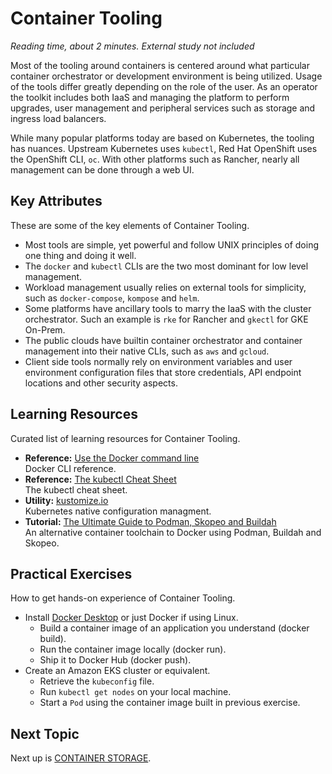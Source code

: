 # Container Tooling
*Reading time, about 2 minutes. External study not included*

Most of the tooling around containers is centered around what particular container orchestrator or development environment is being utilized. Usage of the tools differ greatly depending on the role of the user. As an operator the toolkit includes both IaaS and managing the platform to perform upgrades, user management and peripheral services such as storage and ingress load balancers. 

While many popular platforms today are based on Kubernetes, the tooling has nuances. Upstream Kubernetes uses `kubectl`, Red Hat OpenShift uses the OpenShift CLI, `oc`. With other platforms such as Rancher, nearly all management can be done through a web UI.

## Key Attributes
These are some of the key elements of Container Tooling.

- Most tools are simple, yet powerful and follow UNIX principles of doing one thing and doing it well.
- The `docker` and `kubectl` CLIs are the two most dominant for low level management.
- Workload management usually relies on external tools for simplicity, such as `docker-compose`, `kompose` and `helm`.
- Some platforms have ancillary tools to marry the IaaS with the cluster orchestrator. Such an example is `rke` for Rancher and `gkectl` for GKE On-Prem.
- The public clouds have builtin container orchestrator and container management into their native CLIs, such as `aws` and `gcloud`.
- Client side tools normally rely on environment variables and user environment configuration files that store credentials, API endpoint locations and other security aspects.

## Learning Resources
Curated list of learning resources for Container Tooling.

- **Reference:** [Use the Docker command line](https://docs.docker.com/engine/reference/commandline/cli/)<br />
  Docker CLI reference.
- **Reference:** [The kubectl Cheat Sheet](https://kubernetes.io/docs/reference/kubectl/cheatsheet/)<br />
  The kubectl cheat sheet.
- **Utility:** [kustomize.io](https://kustomize.io/)<br />
  Kubernetes native configuration managment.
- **Tutorial:** [The Ultimate Guide to Podman, Skopeo and Buildah](https://www.opensource.sa/2019/06/20/the-ultimate-guide-to-podman-skopeo-and-buildah/)<br />
  An alternative container toolchain to Docker using Podman, Buildah and Skopeo.

## Practical Exercises
How to get hands-on experience of Container Tooling.

- Install [Docker Desktop](https://www.docker.com/products/docker-desktop) or just Docker if using Linux.
  - Build a container image of an application you understand (docker build).
  - Run the container image locally (docker run).
  - Ship it to Docker Hub (docker push).
- Create an Amazon EKS cluster or equivalent.
  - Retrieve the `kubeconfig` file.
  - Run `kubectl get nodes` on your local machine.
  - Start a `Pod` using the container image built in previous exercise.

## Next Topic
Next up is [CONTAINER STORAGE](CONTAINER_STORAGE.md).
